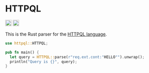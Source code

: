 # HTTPQL

[<img alt="github" src="https://img.shields.io/badge/github-caido/httpql-8da0cb?style=for-the-badge&labelColor=555555&logo=github" height="20">](https://github.com/caido/httpql)
[<img alt="crates.io" src="https://img.shields.io/crates/v/httpql?color=fc8d62&logo=rust&style=for-the-badge" height="20">](https://crates.io/crates/httpql)

This is the Rust parser for the [HTTPQL language](https://docs.caido.io/internals/httpql.html).

```rust
use httpql::HTTPQL;

pub fn main() {
  let query = HTTPQL::parse(r"req.ext.cont:"HELLO"").unwrap();
  println("Query is {}", query);
}
```
